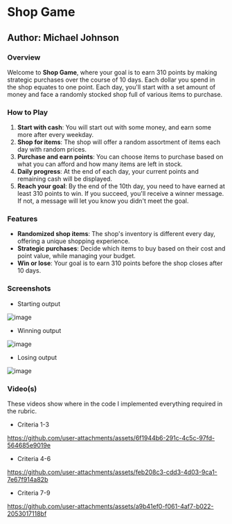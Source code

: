 # Shop Game

## Author: Michael Johnson

### Overview

Welcome to **Shop Game**, where your goal is to earn 310 points by making strategic purchases over the course of 10 days. Each dollar you spend in the shop equates to one point. Each day, you'll start with a set amount of money and face a randomly stocked shop full of various items to purchase. 

### How to Play

1. **Start with cash**: You will start out with some money, and earn some more after every weekday.
2. **Shop for items**: The shop will offer a random assortment of items each day with random prices.
3. **Purchase and earn points**: You can choose items to purchase based on what you can afford and how many items are left in stock.
4. **Daily progress**: At the end of each day, your current points and remaining cash will be displayed.
5. **Reach your goal**: By the end of the 10th day, you need to have earned at least 310 points to win. If you succeed, you'll receive a winner message. If not, a message will let you know you didn't meet the goal.

### Features

- **Randomized shop items**: The shop's inventory is different every day, offering a unique shopping experience.
- **Strategic purchases**: Decide which items to buy based on their cost and point value, while managing your budget.
- **Win or lose**: Your goal is to earn 310 points before the shop closes after 10 days.

### Screenshots

- Starting output
  
![image](https://github.com/user-attachments/assets/8299a405-c91b-49ad-8fc8-54da874e4b72)
- Winning output
  
![image](https://github.com/user-attachments/assets/820ff3cc-c811-4cab-b585-b8210bf9213d)
- Losing output
  
![image](https://github.com/user-attachments/assets/65d8734d-1afc-40a2-8830-c7876bb352e6)

### Video(s)
These videos show where in the code I implemented everything required in the rubric.

- Criteria 1-3
  
https://github.com/user-attachments/assets/6f1944b6-291c-4c5c-97fd-564685e9019e

- Criteria 4-6

https://github.com/user-attachments/assets/feb208c3-cdd3-4d03-9ca1-7e67f914a82b

- Criteria 7-9

https://github.com/user-attachments/assets/a9b41ef0-f061-4af7-b022-2053017118bf





